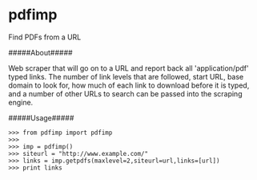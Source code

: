 pdfimp
======

Find PDFs from a URL


#####About#####


Web scraper that will go on to a URL and report back all 'application/pdf' typed links.
The number of link levels that are followed, start URL, base domain to look for, how much
of each link to download before it is typed, and a number of other URLs to search can be
passed into the scraping engine.


#####Usage#####


    >>> from pdfimp import pdfimp
    >>>
    >>> imp = pdfimp()
    >>> siteurl = "http://www.example.com/"
    >>> links = imp.getpdfs(maxlevel=2,siteurl=url,links=[url])
    >>> print links
    

